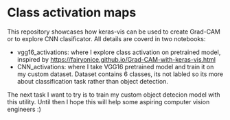 # Class activation maps

This repository showcases how keras-vis can be used to create Grad-CAM or to explore CNN clasificator. All details are coverd in two notebooks:
 * vgg16_activations: where I explore class activation on pretrained model, inspired by https://fairyonice.github.io/Grad-CAM-with-keras-vis.html
  * CNN_activations: where I take VGG16 pretrained model and train it on my custom dataset. Dataset contains 6 classes, its not labled so its more about classification task rather than object detection.
  
The next task I want to try is to train my custom object detecion model with this utility. Until then I hope this will help some aspiring computer vision engineers :)
